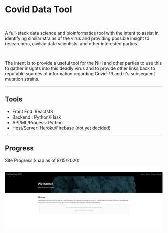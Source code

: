 # Covid Data Tool
<br>
<p>A full-stack data science and bioinformatics tool with the intent to assist in identifying similar strains of the virus and providing possible insight to researchers, civilian data scientists, and other interested parties.</p>
<br>
<p>The intent is to provide a useful tool for the NIH and other parties to use this to gather insights into this deadly virus and to provide other links back to reputable sources of information regarding Covid-19 and it's subsequent mutation strains.</p>

---

## Tools
- Front End: React/JS
- Backend : Python/Flask
- API/ML/Process: Python
- Host/Server: Heroku/Firebase (not yet decided)
---

## Progress

Site Progress Snap as of 8/15/2020:

<img align="left" alt="HTML5" width="1000px" src="https://github.com/steve-barnard/covid-data-tool/blob/master/public/webpagepreview.png?raw=true" />
